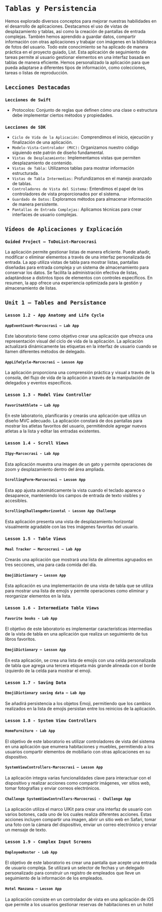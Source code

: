 # `Tablas y Persistencia`

Hemos explorado diversos conceptos para mejorar nuestras habilidades en el desarrollo de aplicaciones. Destacamos el uso de vistas de desplazamiento y tablas, así como la creación de pantallas de entrada complejas. También hemos aprendido a guardar datos, compartir información con otras aplicaciones y trabajar con imágenes en la biblioteca de fotos del usuario. Todo este conocimiento se ha aplicado de manera práctica en el proyecto guiado, List. Esta aplicación de seguimiento de tareas permite al usuario gestionar elementos en una interfaz basada en tablas de manera eficiente. Hemos personalizado la aplicación para que pueda adaptarse a diferentes tipos de información, como colecciones, tareas o listas de reproducción.

## `Lecciones Destacadas`

### `Lecciones de Swift`
- Protocolos: Conjunto de reglas que definen cómo una clase o estructura debe implementar ciertos métodos y propiedades.

### `Lecciones de SDK`
- `Ciclo de Vida de la Aplicación:` Comprendimos el inicio, ejecución y finalización de una aplicación.
- `Modelo-Vista-Controlador (MVC):` Organizamos nuestro código siguiendo este patrón de diseño fundamental.
- `Vistas de Desplazamiento:` Implementamos vistas que permiten desplazamiento de contenido.
- `Vistas de Tabla:` Utilizamos tablas para mostrar información estructurada.
- `Vistas de Tabla Intermedias:` Profundizamos en el manejo avanzado de tablas.
- `Controladores de Vista del Sistema:` Entendimos el papel de los controladores de vista proporcionados por el sistema.
- `Guardado de Datos:` Exploramos métodos para almacenar información de manera persistente.
- `Pantallas de Entrada Complejas:` Aplicamos técnicas para crear interfaces de usuario complejas.

## `Videos de Aplicaciones y Explicación`

### `Guided Project – ToDoList-Marcocrasi`
La aplicación permite gestionar listas de manera eficiente. Puede añadir, modificar o eliminar elementos a través de una interfaz personalizada de entrada. La app utiliza vistas de tabla para mostrar listas, pantallas diseñadas para entrada compleja y un sistema de almacenamiento para conservar los datos. Se facilita la administración efectiva de listas, adaptándose a distintos tipos de elementos con controles específicos. En resumen, la app ofrece una experiencia optimizada para la gestión y almacenamiento de listas.

## `Unit 1 – Tables and Persistance`

### `Lesson 1.2 - App Anatomy and Life Cycle`

#### `AppEventCount-Marcocrasi – Lab App`
Este laboratorio tiene como objetivo crear una aplicación que ofrezca una representación visual del ciclo de vida de la aplicación. La aplicación actualizará dinámicamente las etiquetas en la interfaz de usuario cuando se llamen diferentes métodos de delegado.

#### `AppLifeCycle-Marcocrasi – Lesson App`
La aplicación proporciona una comprensión práctica y visual a través de la consola, del flujo de vida de la aplicación a través de la manipulación de delegados y eventos específicos.

### `Lesson 1.3 - Model View Controller`

#### `FavoriteAthlete – Lab App`
En este laboratorio, planificarás y crearás una aplicación que utiliza un diseño MVC adecuado. La aplicación constará de dos pantallas para mostrar los atletas favoritos del usuario, permitiéndole agregar nuevos atletas a la lista y editar las entradas existentes.

### `Lesson 1.4 - Scroll Views`

#### `ISpy-Marcocrasi - Lab App`
Esta aplicación muestra una imagen de un gato y permite operaciones de zoom y desplazamiento dentro del área ampliada.

#### `ScrollingForm-Marcocrasi – Lesson App`
Esta app ajusta automáticamente la vista cuando el teclado aparece o desaparece, manteniendo los campos de entrada de texto visibles y accesibles.

#### `ScrollingChallengeHorizontal - Lesson App Challenge`
Esta aplicación presenta una vista de desplazamiento horizontal visualmente agradable con las tres imágenes favoritas del usuario.

### `Lesson 1.5 - Table Views`

#### `Meal Tracker – Marcocrasi – Lab App`
Crearás una aplicación que mostrará una lista de alimentos agrupados en tres secciones, una para cada comida del día.

#### `EmojiDictionary – Lesson App`
Esta aplicación es una implementación de una vista de tabla que se utiliza para mostrar una lista de emojis y permite operaciones como eliminar y reorganizar elementos en la lista.

### `Lesson 1.6 - Intermediate Table Views`

#### `Favorite books - Lab App`
El objetivo de este laboratorio es implementar características intermedias de la vista de tabla en una aplicación que realiza un seguimiento de tus libros favoritos.

#### `EmojiDictionary – Lesson App`
En esta aplicación, se crea una lista de emojis con una celda personalizada de tabla que agrega una tercera etiqueta más grande alineada con el borde izquierdo de la celda para mostrar el emoji.

### `Lesson 1.7 - Saving Data`

#### `EmojiDictionary saving data – Lab App`
Se añadirá persistencia a los objetos Emoji, permitiendo que los cambios realizados en la lista de emojis persistan entre los reinicios de la aplicación.

### `Lesson 1.8 - System View Controllers`

#### `HomeFurniture - Lab App`
El objetivo de este laboratorio es utilizar controladores de vista del sistema en una aplicación que enumera habitaciones y muebles, permitiendo a los usuarios compartir elementos de mobiliario con otras aplicaciones en su dispositivo.

#### `SystemViewControllers-Marcocrasi – Lesson App`
La aplicación integra varias funcionalidades clave para interactuar con el dispositivo y realizar acciones como compartir imágenes, ver sitios web, tomar fotografías y enviar correos electrónicos.

#### `Challenge SystemViewControllers-Marcocrasi - Challenge App`
La aplicación utiliza el marco UIKit para crear una interfaz de usuario con varios botones, cada uno de los cuales realiza diferentes acciones. Estas acciones incluyen compartir una imagen, abrir un sitio web en Safari, tomar una foto con la cámara del dispositivo, enviar un correo electrónico y enviar un mensaje de texto.

### `Lesson 1.9 - Complex Input Screens`

#### `EmployeeRoster - Lab App`
El objetivo de este laboratorio es crear una pantalla que acepte una entrada de usuario compleja. Se utilizará un selector de fechas y un delegado personalizado para construir un registro de empleados que lleve un seguimiento de la información de los empleados.

#### `Hotel Manzana – Lesson App`
La aplicación consiste en un controlador de vista en una aplicación de iOS que permite a los usuarios gestionar reservas de habitaciones en un hotel
